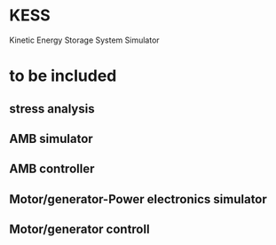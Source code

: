 # KESS
Kinetic Energy Storage System Simulator

# to be included
## stress analysis
## AMB simulator
## AMB controller
## Motor/generator-Power electronics simulator
## Motor/generator controll
